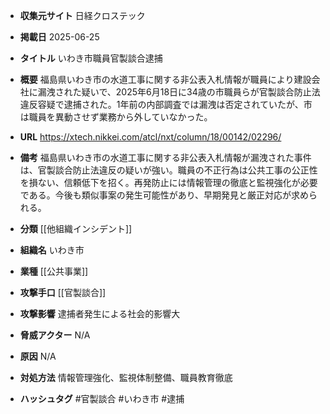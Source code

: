 - **収集元サイト**
日経クロステック

- **掲載日**
2025-06-25

- **タイトル**
いわき市職員官製談合逮捕

- **概要**
福島県いわき市の水道工事に関する非公表入札情報が職員により建設会社に漏洩された疑いで、2025年6月18日に34歳の市職員らが官製談合防止法違反容疑で逮捕された。1年前の内部調査では漏洩は否定されていたが、市は職員を異動させず業務から外していなかった。

- **URL**
https://xtech.nikkei.com/atcl/nxt/column/18/00142/02296/

- **備考**
福島県いわき市の水道工事に関する非公表入札情報が漏洩された事件は、官製談合防止法違反の疑いが強い。職員の不正行為は公共工事の公正性を損ない、信頼低下を招く。再発防止には情報管理の徹底と監視強化が必要である。今後も類似事案の発生可能性があり、早期発見と厳正対応が求められる。

- **分類**
[[他組織インシデント]]

- **組織名**
いわき市

- **業種**
[[公共事業]]

- **攻撃手口**
[[官製談合]]

- **攻撃影響**
逮捕者発生による社会的影響大

- **脅威アクター**
N/A

- **原因**
N/A

- **対処方法**
情報管理強化、監視体制整備、職員教育徹底

- **ハッシュタグ**
#官製談合 #いわき市 #逮捕
